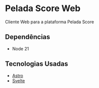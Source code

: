 # Pelada Score Web

Cliente Web para a plataforma Pelada Score

## Dependências

- Node 21

## Tecnologias Usadas

- [Astro](https://astro.build)
- [Svelte](https://svelte.dev)
